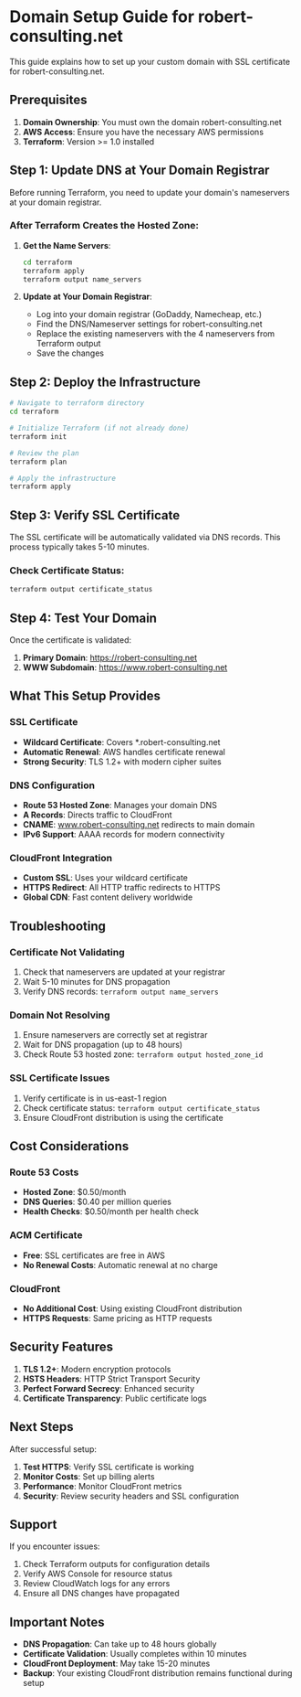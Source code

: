 # Domain Setup Guide for robert-consulting.net

This guide explains how to set up your custom domain with SSL certificate for robert-consulting.net.

## Prerequisites

1. **Domain Ownership**: You must own the domain robert-consulting.net
2. **AWS Access**: Ensure you have the necessary AWS permissions
3. **Terraform**: Version >= 1.0 installed

## Step 1: Update DNS at Your Domain Registrar

Before running Terraform, you need to update your domain's nameservers at your domain registrar.

### After Terraform Creates the Hosted Zone:

1. **Get the Name Servers**:
   ```bash
   cd terraform
   terraform apply
   terraform output name_servers
   ```

2. **Update at Your Domain Registrar**:
   - Log into your domain registrar (GoDaddy, Namecheap, etc.)
   - Find the DNS/Nameserver settings for robert-consulting.net
   - Replace the existing nameservers with the 4 nameservers from Terraform output
   - Save the changes

## Step 2: Deploy the Infrastructure

```bash
# Navigate to terraform directory
cd terraform

# Initialize Terraform (if not already done)
terraform init

# Review the plan
terraform plan

# Apply the infrastructure
terraform apply
```

## Step 3: Verify SSL Certificate

The SSL certificate will be automatically validated via DNS records. This process typically takes 5-10 minutes.

### Check Certificate Status:
```bash
terraform output certificate_status
```

## Step 4: Test Your Domain

Once the certificate is validated:

1. **Primary Domain**: https://robert-consulting.net
2. **WWW Subdomain**: https://www.robert-consulting.net

## What This Setup Provides

### SSL Certificate
- **Wildcard Certificate**: Covers *.robert-consulting.net
- **Automatic Renewal**: AWS handles certificate renewal
- **Strong Security**: TLS 1.2+ with modern cipher suites

### DNS Configuration
- **Route 53 Hosted Zone**: Manages your domain DNS
- **A Records**: Directs traffic to CloudFront
- **CNAME**: www.robert-consulting.net redirects to main domain
- **IPv6 Support**: AAAA records for modern connectivity

### CloudFront Integration
- **Custom SSL**: Uses your wildcard certificate
- **HTTPS Redirect**: All HTTP traffic redirects to HTTPS
- **Global CDN**: Fast content delivery worldwide

## Troubleshooting

### Certificate Not Validating
1. Check that nameservers are updated at your registrar
2. Wait 5-10 minutes for DNS propagation
3. Verify DNS records: `terraform output name_servers`

### Domain Not Resolving
1. Ensure nameservers are correctly set at registrar
2. Wait for DNS propagation (up to 48 hours)
3. Check Route 53 hosted zone: `terraform output hosted_zone_id`

### SSL Certificate Issues
1. Verify certificate is in us-east-1 region
2. Check certificate status: `terraform output certificate_status`
3. Ensure CloudFront distribution is using the certificate

## Cost Considerations

### Route 53 Costs
- **Hosted Zone**: $0.50/month
- **DNS Queries**: $0.40 per million queries
- **Health Checks**: $0.50/month per health check

### ACM Certificate
- **Free**: SSL certificates are free in AWS
- **No Renewal Costs**: Automatic renewal at no charge

### CloudFront
- **No Additional Cost**: Using existing CloudFront distribution
- **HTTPS Requests**: Same pricing as HTTP requests

## Security Features

1. **TLS 1.2+**: Modern encryption protocols
2. **HSTS Headers**: HTTP Strict Transport Security
3. **Perfect Forward Secrecy**: Enhanced security
4. **Certificate Transparency**: Public certificate logs

## Next Steps

After successful setup:

1. **Test HTTPS**: Verify SSL certificate is working
2. **Monitor Costs**: Set up billing alerts
3. **Performance**: Monitor CloudFront metrics
4. **Security**: Review security headers and SSL configuration

## Support

If you encounter issues:

1. Check Terraform outputs for configuration details
2. Verify AWS Console for resource status
3. Review CloudWatch logs for any errors
4. Ensure all DNS changes have propagated

## Important Notes

- **DNS Propagation**: Can take up to 48 hours globally
- **Certificate Validation**: Usually completes within 10 minutes
- **CloudFront Deployment**: May take 15-20 minutes
- **Backup**: Your existing CloudFront distribution remains functional during setup

